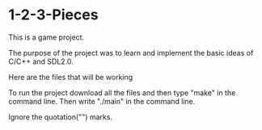 # 1-2-3-Pieces
This is a game project.

The purpose of the project was to learn and implement the  basic ideas of C/C++ and SDL2.0.

Here are the files that will be working

To run the project download all the files and then type "make" in the command line.
Then write "./main" in the command line.

Ignore the quotation("") marks.
